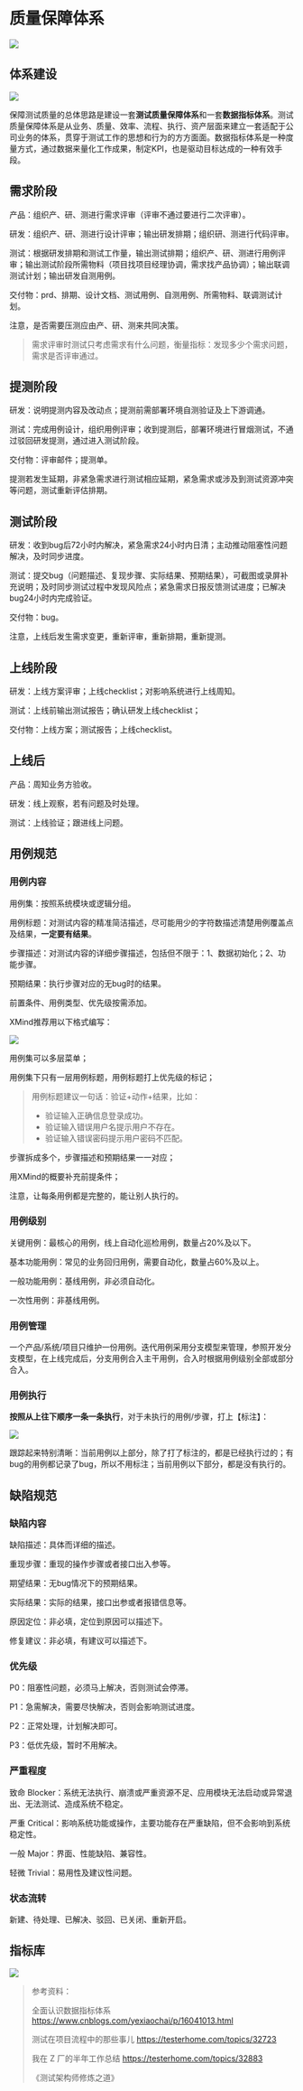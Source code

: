 # 质量保障体系
![](../wanggang.png)

## 体系建设

![](000001-质量保障体系/1ad264b307b34daa6d5616a325d47225b6cb4d77.png)

保障测试质量的总体思路是建设一套**测试质量保障体系**和一套**数据指标体系**。测试质量保障体系是从业务、质量、效率、流程、执行、资产层面来建立一套适配于公司业务的体系，贯穿于测试工作的思想和行为的方方面面。数据指标体系是一种度量方式，通过数据来量化工作成果，制定KPI，也是驱动目标达成的一种有效手段。

## 需求阶段

产品：组织产、研、测进行需求评审（评审不通过要进行二次评审）。

研发：组织产、研、测进行设计评审；输出研发排期；组织研、测进行代码评审。

测试：根据研发排期和测试工作量，输出测试排期；组织产、研、测进行用例评审；输出测试阶段所需物料（项目找项目经理协调，需求找产品协调）；输出联调测试计划；输出研发自测用例。

交付物：prd、排期、设计文档、测试用例、自测用例、所需物料、联调测试计划。

注意，是否需要压测应由产、研、测来共同决策。

> 需求评审时测试只考虑需求有什么问题，衡量指标：发现多少个需求问题，需求是否评审通过。

## 提测阶段

研发：说明提测内容及改动点；提测前需部署环境自测验证及上下游调通。

测试：完成用例设计，组织用例评审；收到提测后，部署环境进行冒烟测试，不通过驳回研发提测，通过进入测试阶段。

交付物：评审邮件；提测单。

提测若发生延期，非紧急需求进行测试相应延期，紧急需求或涉及到测试资源冲突等问题，测试重新评估排期。

## 测试阶段

研发：收到bug后72小时内解决，紧急需求24小时内日清；主动推动阻塞性问题解决，及时同步进度。

测试：提交bug（问题描述、复现步骤、实际结果、预期结果），可截图或录屏补充说明；及时同步测试过程中发现风险点；紧急需求日报反馈测试进度；已解决bug24小时内完成验证。

交付物：bug。

注意，上线后发生需求变更，重新评审，重新排期，重新提测。

## 上线阶段

研发：上线方案评审；上线checklist；对影响系统进行上线周知。

测试：上线前输出测试报告；确认研发上线checklist；

交付物：上线方案；测试报告；上线checklist。

## 上线后

产品：周知业务方验收。

研发：线上观察，若有问题及时处理。

测试：上线验证；跟进线上问题。

## 用例规范

### 用例内容

用例集：按照系统模块或逻辑分组。

用例标题：对测试内容的精准简洁描述，尽可能用少的字符数描述清楚用例覆盖点及结果，**一定要有结果**。

步骤描述：对测试内容的详细步骤描述，包括但不限于：1、数据初始化；2、功能步骤。

预期结果：执行步骤对应的无bug时的结果。

前置条件、用例类型、优先级按需添加。

XMind推荐用以下格式编写：

![](000001-质量保障体系/image-20220619190905370.png)

用例集可以多层菜单；

用例集下只有一层用例标题，用例标题打上优先级的标记；

> 用例标题建议一句话：验证+动作+结果，比如：
>
> - 验证输入正确信息登录成功。
> - 验证输入错误用户名提示用户不存在。
> - 验证输入错误密码提示用户密码不匹配。

步骤拆成多个，步骤描述和预期结果一一对应；

用XMind的概要补充前提条件；

注意，让每条用例都是完整的，能让别人执行的。

### 用例级别

关键用例：最核心的用例，线上自动化巡检用例，数量占20%及以下。

基本功能用例：常见的业务回归用例，需要自动化，数量占60%及以上。

一般功能用例：基线用例，非必须自动化。

一次性用例：非基线用例。

### 用例管理

一个产品/系统/项目只维护一份用例。迭代用例采用分支模型来管理，参照开发分支模型，在上线完成后，分支用例合入主干用例，合入时根据用例级别全部或部分合入。

### 用例执行

**按照从上往下顺序一条一条执行**，对于未执行的用例/步骤，打上【标注】：

![](000001-质量保障体系/image-20220904150128899.png)

跟踪起来特别清晰：当前用例以上部分，除了打了标注的，都是已经执行过的；有bug的用例都记录了bug，所以不用标注；当前用例以下部分，都是没有执行的。

## 缺陷规范

### 缺陷内容

缺陷描述：具体而详细的描述。

重现步骤：重现的操作步骤或者接口出入参等。

期望结果：无bug情况下的预期结果。

实际结果：实际的结果，接口出参或者报错信息等。

原因定位：非必填，定位到原因可以描述下。

修复建议：非必填，有建议可以描述下。

### 优先级

P0：阻塞性问题，必须马上解决，否则测试会停滞。

P1：急需解决，需要尽快解决，否则会影响测试进度。

P2：正常处理，计划解决即可。

P3：低优先级，暂时不用解决。

### 严重程度

致命 Blocker：系统无法执行、崩溃或严重资源不足、应用模块无法启动或异常退出、无法测试、造成系统不稳定。

严重 Critical：影响系统功能或操作，主要功能存在严重缺陷，但不会影响到系统稳定性。

一般 Major：界面、性能缺陷、兼容性。

轻微 Trivial：易用性及建议性问题。

### 状态流转

新建、待处理、已解决、驳回、已关闭、重新开启。

## 指标库

![](000001-质量保障体系/指标.png)

> 参考资料：
>
> 全面认识数据指标体系 https://www.cnblogs.com/yexiaochai/p/16041013.html
>
> 测试在项目流程中的那些事儿 https://testerhome.com/topics/32723
>
> 我在 Z 厂的半年工作总结 https://testerhome.com/topics/32883
>
> 《测试架构师修炼之道》
>


